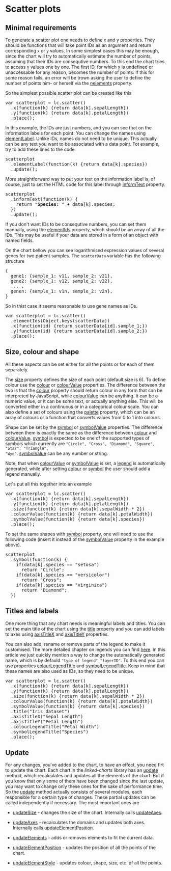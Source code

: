 Scatter plots
=============

## Minimal requirements 

To generate a scatter plot one needs to define [x](scatter) and [y](scatter) properties.
They should be functions that will take point IDs as an argument and return 
corresponding <code>x</code> or <code>y</code> values.
In some simplest cases this may be enough, since the chart will try to automatically
estimate the number of points, assuming that their IDs are consequtive numbers.
To this end the chart tries to access [x](scatter) values one by one. The first ID, 
for which [x](scatter) is undefined or unaccessable for any reason,
becomes the number of points. If this for some reason fails, an error will be trown asking 
the user to define the number of points him- or herself via the [nelements]() property.

So the simplest possible scatter plot can be created like this

<pre class="tiy" width="100%" fitHeight="true"
  tiy-preload="../src/linked-charts.min.js;../src/data/iris.js;../src/linked-charts.css">
var scatterplot = lc.scatter()
  .x(function(k) {return data[k].sepalLength})
  .y(function(k) {return data[k].petalLength})
  .place();
</pre>

In this example, the IDs are just numbers, and you can see that on the information labels for
each point. You can change the names using [elementLabel](). Unlike IDs, names do not need
to be unique. This actually can be any text you want to be associated with a data point. Fot
example, try to add these lines to the code

<pre class="tiy" runnable="false">
scatterplot
  .elementLabel(function(k) {return data[k].species})
  .update();
</pre>

More straightforward way to put your text on the information label is, of course, 
just to set the HTML code for this label through [informText](layer) property.

<pre class="tiy" runnable="false">
scatterplot
  .informText(function(k) {
    return "<b>Species:</b> " + data[k].species;
  })
  .update();
</pre>

If you don't want IDs to be consequtive numbers, you can set them manually, using
the [elementIds]() property, which should be an array of all the IDs. This may
be useful if your data are stored in a form of an object with named fields. 

On the chart bellow you can see logarithmised expression values of several genes for 
two patient samples. The <code>scatterData</code> variable has the following structure

<pre class="tiy" runnable="false">
{
  gene1: {sample_1: v11, sample_2: v21},
  gene2: {sample_1: v12, sample_2: v22},
  ... ,
  genen: {sample_1: v1n, sample_2: v2n},  
}
</pre>

So in thist case it seems reasonable to use gene names as IDs.

<pre class="tiy" width="100%" fitHeight="true"
  tiy-preload="../src/linked-charts.min.js;../src/data/inputdata_simple.js;../src/linked-charts.css">
var scatterplot = lc.scatter()
  .elementIds(Object.keys(scatterData))
  .x(function(id) {return scatterData[id].sample_1;})
  .y(function(id) {return scatterData[id].sample_2;})
  .place();
</pre>

## Size, colour and shape

All these aspects can be set either for all the points or for each of them separately.

The [size]() property defines the size of each point (default size is 6).
To define colour use the [colour](layer) or [colourValue]() properties. The difference
between the two is that the [colour](layer) property should return colour in any form that
can be interpreted by JavaScript, while [colourValue]() can be anything. It can be a
numeric value, or it can be some text, or actually anything else. This will be converted either 
in a continuous or in a categorical colour scale. You can also define a set of colours using the [palette](layer)
property, which can be an array of colours or a function that converts values from 0 to 1 
into colours.

Shape can be set by the [symbol]() or [symbolValue]() properties. The difference
between them is exactly the same as the difference between [colour](layer) and [colourValue]().
[symbol]() is expected to be one of the supported types of symbols which currently 
are <code>"Circle", "Cross", "Diamond", "Square", "Star", "Triangle", "Wye"</code>. [symbolValue]()
can be any number or string.

Note, that when [colourValue]() or [symbolValue]() is set, a [legend]() is automatically
generated, while after setting [colour](layer) or [symbol]() the user should add a legend
manually. 

Let's put all this together into an example

<pre class="tiy" width="100%" fitHeight="true"
  tiy-preload="../src/linked-charts.min.js;../src/data/iris.js;../src/linked-charts.css">
var scatterplot = lc.scatter()
  .x(function(k) {return data[k].sepalLength})
  .y(function(k) {return data[k].petalLength})
  .size(function(k) {return data[k].sepalWidth * 2})
  .colourValue(function(k) {return data[k].petalWidth})
  .symbolValue(function(k) {return data[k].species})
  .place(); 
</pre>

To set the same shapes with [symbol]() property, one will need to use the 
following code (insert it instead of the [symbolValue]() property in the 
example above).

<pre class="tiy" runnable = "false">
scatterplot
  .symbol(function(k) { 
    if(data[k].species == "setosa") 
      return "Circle"; 
    if(data[k].species == "versicolor") 
      return "Cross"; 
    if(data[k].species == "virginica") 
      return "Diamond";     
  }) 
</pre>

## Titles and labels

One more thing that any chart needs is meaningful labels and titles.
You can set the main title of the chart using the [title](chart) property
and you can add labels to axes using [axisTitleX]() and [axisTitleY]()
properties.

You can also add, rename or remove parts of the legend to make it customised.
The more detailed chapter on legends you can find [here](../tutorials/legends.html). In this article
we just quickly mention a way to change the automatically generated name, which
is by defauld <code>"type of legend"_"layerID"</code>. To this end you can use properties
[colourLegendTitle]() and [symbolLegendTitle](). Keep in mind that these
names are also used as IDs, so they need to be unique.

<pre class="tiy" width="100%" fitHeight="true"
  tiy-preload="../src/linked-charts.min.js;../src/data/iris.js;../src/linked-charts.css">
var scatterplot = lc.scatter()
  .x(function(k) {return data[k].sepalLength})
  .y(function(k) {return data[k].petalLength})
  .size(function(k) {return data[k].sepalWidth * 2})
  .colourValue(function(k) {return data[k].petalWidth})
  .symbolValue(function(k) {return data[k].species})
  .title("Iris dataset")
  .axisTitleX("Sepal Length")
  .axisTitleY("Petal Length")
  .colourLegendTitle("Petal Width")
  .symbolLegendTitle("Species")
  .place(); 
</pre>

## Update

For any changes, you've added to the chart, to have an effect, you need firt to update the
chart. Each chart in the _linked-charts_ library has an [update](chart) method, which 
recalculates and updates all the elements of the chart. But if you know that only
some of them have been changed since the last update, you may want to
change only these ones for the sake of performance time. So the [update](chart) method
actually consists of several modules, each responsible for a certain type of changes.
These partial updates can be called independently if necessary.
The most important ones are

- [updateSize](chart) - changes the size of the chart. Internally calls [updateAxes]().

- [updateAxes]() - recalculates the domains and updates both axes. Internally calls
[updateElementPosition]().

- [updateElements]() - adds or removes elements to fit the current data.

- [updateElementPosition]() - updates the position of all the points of the chart.

- [updateElementStyle]() - updates colour, shape, size, etc. of all the points.